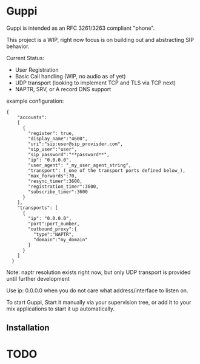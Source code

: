 # Guppi

Guppi is intended as an RFC 3261/3263 compliant "phone".

This project is a WIP, right now focus is on building out and abstracting SIP behavior.

Current Status:
  - User Registration
  - Basic Call handling (WIP, no audio as of yet)
  - UDP transport (looking to implement TCP and TLS via TCP next)
  - NAPTR, SRV, or A record DNS support

example configuration:
```
{
    "accounts": 
    [
      {
        "register": true,
        "display_name":"4600",
        "uri":"sip:user@sip_provisder.com",
        "sip_user":"user",
        "sip_password":"**password**",
        "ip": "0.0.0.0",
        "user_agent": "_my_user_agent_string",
        "transport": (_one of the transport ports defined below_),
        "max_forwards":70,
        "resync_timer":3600,
        "registration_timer":3600,
        "subscribe_timer":3600
      }
    ],
    "transports": [
      {
        "ip": "0.0.0.0",
        "port":port_number,
        "outbound_proxy":{
          "type":"NAPTR",
          "domain":"my_domain"
        }
      }
    ]
  }
```
Note: naptr resolution exists right now, but only UDP transport is provided until further development

Use ip: 0.0.0.0 when you do not care what address/interface to listen on.

To start Guppi, Start it manually via your supervision tree, or add it to your mix applications to start it up automatically.

## Installation

# TODO

